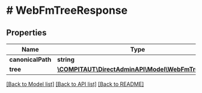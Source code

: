 # # WebFmTreeResponse

## Properties

Name | Type | Description | Notes
------------ | ------------- | ------------- | -------------
**canonicalPath** | **string** |  |
**tree** | [**\COMPITAUT\DirectAdminAPI\Model\WebFmTreeEntry**](WebFmTreeEntry.md) |  |

[[Back to Model list]](../../README.md#models) [[Back to API list]](../../README.md#endpoints) [[Back to README]](../../README.md)
